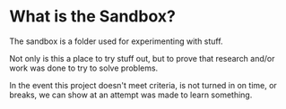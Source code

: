 # What is the Sandbox?

The sandbox is a folder used for experimenting with stuff.

Not only is this a place to try stuff out, but to prove that research and/or work was done to try to solve problems.

In the event this project doesn't meet criteria, is not turned in on time, or breaks, we can show at an attempt was made to learn something.
